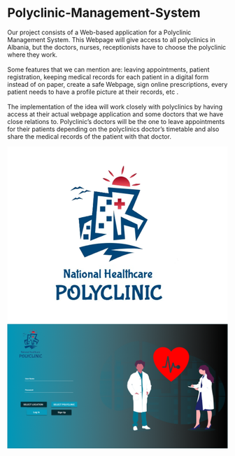 # Polyclinic-Management-System

   Our project consists of a Web-based application for a Polyclinic Management System. This Webpage will give access to all polyclinics in Albania, but the doctors, nurses, receptionists have to choose the polyclinic where they work. <br><br>
    Some features that we can mention are: leaving appointments, patient registration, keeping medical records for each patient in a digital form instead of on paper, create a safe Webpage, sign online prescriptions,   every patient needs to have a profile picture at their records,   etc . <br><br>
    The implementation of the idea will work closely with polyclinics by having access at their actual webpage application and some doctors that we have close relations to. Polyclinic’s doctors will be the one to leave appointments for their patients depending on the polyclinics doctor’s timetable and also share the medical records of the patient with that doctor. 

![](VIEW/LOGOproject.png)
![](VIEW/LoginSetup.png)

